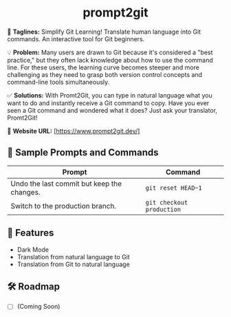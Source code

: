 <h1 align="center">prompt2git</h1>

🚀 **Taglines:** Simplify Git Learning! Translate human language into Git commands. An interactive tool for Git beginners.

💡 **Problem:** Many users are drawn to Git because it's considered a "best practice," but they often lack knowledge about how to use the command line. For these users, the learning curve becomes steeper and more challenging as they need to grasp both version control concepts and command-line tools simultaneously.

✅ **Solutions:** With Promt2Git, you can type in natural language what you want to do and instantly receive a Git command to copy. Have you ever seen a Git command and wondered what it does? Just ask your translator, Promt2Git!

🔗 **Website URL:** [https://www.prompt2git.dev/]

## 📄 **Sample Prompts and Commands**

| Prompt                                     | Command                   |
| ------------------------------------------ | ------------------------- |
| Undo the last commit but keep the changes. | `git reset HEAD~1`        |
| Switch to the production branch.           | `git checkout production` |

## 🌟 **Features**

-   Dark Mode
-   Translation from natural language to Git
-   Translation from Git to natural language

## 🛠️ **Roadmap**

-   [ ] (Coming Soon)
